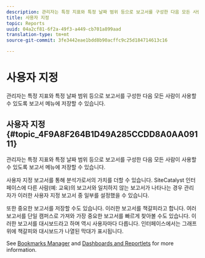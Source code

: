 ```yaml
---
description: 관리자는 특정 지표와 특정 날짜 범위 등으로 보고서를 구성한 다음 모든 사람이 사용할 수 있도록 보고서 메뉴에 저장할 수 있습니다.
title: 사용자 지정
topic: Reports
uuid: 04a2cf81-6f2a-49f3-a449-cb701a899aad
translation-type: tm+mt
source-git-commit: 3fe3442eae1bdd8b90acffc9c25d184714613c16

---
```



# 사용자 지정

관리자는 특정 지표와 특정 날짜 범위 등으로 보고서를 구성한 다음 모든 사람이 사용할 수 있도록 보고서 메뉴에 저장할 수 있습니다.

## 사용자 지정 {#topic_4F9A8F264B1D49A285CCDD8A0AA09111}

관리자는 특정 지표와 특정 날짜 범위 등으로 보고서를 구성한 다음 모든 사람이 사용할 수 있도록 보고서 메뉴에 저장할 수 있습니다.

사용자 지정 보고서를 통해 분석가로서의 가치를 더할 수 있습니다. SiteCatalyst 인터페이스에 다른 사람(예: 교육)의 보고서와 일치하지 않는 보고서가 나타나는 경우 관리자가 이러한 사용자 지정 보고서 중 일부를 설정했을 수 있습니다.

또한 중요한 보고서를 저장할 수도 있습니다. 이러한 보고서를 책갈피라고 합니다. 여러 보고서를 단일 캠퍼스로 가져와 가장 중요한 보고서를 빠르게 찾아볼 수도 있습니다. 이러한 보고서를 대시보드라고 하며 역시 사용자마다 다릅니다. 인터페이스에서는 그래프 위에 책갈피와 대시보드가 나열된 막대가 표시됩니다.

See [Bookmarks Manager](https://docs.adobe.com/content/help/en/analytics/analyze/reports-analytics/bookmarks.html) and [Dashboards and Reportlets](https://docs.adobe.com/content/help/en/analytics/admin/server-call-usage/server-call-usage-dashboard.html) for more information.
